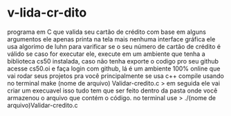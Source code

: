 # v-lida-cr-dito
programa em C que valida seu cartão de crédito com base em alguns argumentos ele apenas printa na tela mais nenhuma interface gráfica
ele usa algorimo de luhn para varificar se o seu número de cartão de crédito é válido
se caso for executar ele, execute em um ambiente que tenha a biblioteca cs50 instalada, caso não tenha exporte o codigo pro seu github
acesse cs50.oi e faça login com github, lá é um ambiente 100% online que vai rodar seus projetos pra você principalmente se usa c++
compile usando no terminal make (nome de arquivo) Validar-credito.c > em seguida ele vai criar um execuavel
isso tudo tem que ser feito dentro da pasta onde você armazenou o arquivo que contém o código.
no terminal use > ./(nome de arquivo)Validar-credito.c
